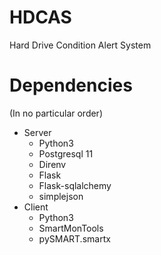 # HDCAS
Hard Drive Condition Alert System

# Dependencies
(In no particular order)
- Server
    - Python3
    - Postgresql 11
    - Direnv
    - Flask
    - Flask-sqlalchemy
    - simplejson
- Client
    - Python3
    - SmartMonTools
    - pySMART.smartx